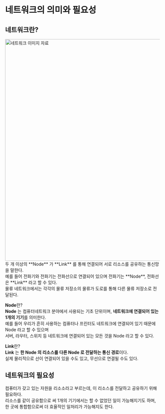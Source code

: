 # 네트워크의 의미와 필요성
## 네트워크란?
<img width="723" alt="네트워크 이미지 자료" src="https://user-images.githubusercontent.com/105399791/206714158-55dd2b8f-d71c-42d2-ae8e-a2a60c29dd25.png">
두 개 이상의 **Node** 가 **Link** 를 통해 연결되어 서로 리소스를 공유하는 통신망을 말한다.
<br>
예를 들어 전화기와 전화기는 전화선으로 연결되어 있으며 전화기는 **Node**, 전화선은 **Link** 라고 할 수 있다.
<br>
물류 네트워크에서는 각각의 물류 저장소의 물류가 도로를 통해 다른 물류 저장소로 전달된다.

**Node**란?
<br>
**Node** 는 컴퓨터네트워크 분야에서 사용되는 기초 단위이며, **네트워크에 연결되어 있는 1개의 기기**를 의미한다.
<br>
예를 들어 우리가 흔히 사용하는 컴퓨터나 프린터도 네트워크에 연결되어 있기 때문에 Node 라고 할 수 있으며
<br>
서버, 라우터, 스위치 등 네트워크에 연결되어 있는 모든 것을 Node 라고 할 수 있다.

**Link**란?
<br>
**Link** 는 **한 Node 의 리소스를 다른 Node 로 전달하는 통신 경로**이다.
<br>
실제 물리적으로 선이 연결되어 있을 수도 있고, 무선으로 연결될 수도 있다.
## 네트워크의 필요성
컴퓨터가 갖고 있는 자원을 리소소라고 부르는데, 이 리소스를 전달하고 공유하기 위해 필요하다.
<br>
리소스를 같이 공유함으로 써 1개의 기기에서는 할 수 없었던 일이 가능해지기도 하며,
<br>
한 곳에 통합함으로써 더 효율적인 일처리가 가능해지도 한다.